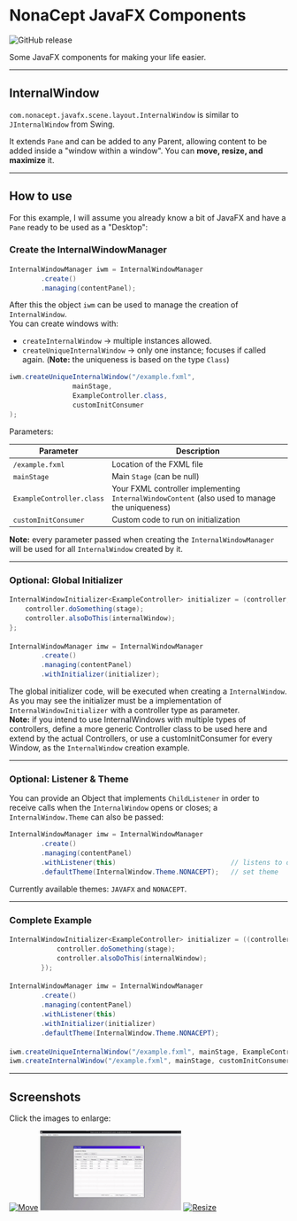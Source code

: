 # NonaCept JavaFX Components

![GitHub release](https://img.shields.io/github/v/release/doug-rocha/JavaFX-Components?style=for-the-badge)


Some JavaFX components for making your life easier.

---

## InternalWindow

`com.nonacept.javafx.scene.layout.InternalWindow` is similar to `JInternalWindow` from Swing.  

It extends `Pane` and can be added to any Parent, allowing content to be added inside a "window within a window". You can **move, resize, and maximize** it.

---

## How to use

For this example, I will assume you already know a bit of JavaFX and have a `Pane` ready to be used as a "Desktop":

### Create the InternalWindowManager

```java
InternalWindowManager iwm = InternalWindowManager
        .create()
        .managing(contentPanel);
```
After this the object `iwm` can be used to manage the creation of `InternalWindow`.<br>
You can create windows with:

- `createInternalWindow` → multiple instances allowed.
- `createUniqueInternalWindow` → only one instance; focuses if called again. (<b>Note:</b> the uniqueness is based on the type `Class`)

```java
iwm.createUniqueInternalWindow("/example.fxml",
                mainStage,
                ExampleController.class,
                customInitConsumer
);
```

Parameters:

| Parameter | Description |
|-----------|-------------|
| `/example.fxml` | Location of the FXML file |
| `mainStage` | Main `Stage` (can be null) |
| `ExampleController.class` | Your FXML controller implementing `InternalWindowContent` (also used to manage the uniqueness)|
| `customInitConsumer` | Custom code to run on initialization |

<b>Note:</b> every parameter passed when creating the `InternalWindowManager` will be used for all `InternalWindow` created by it.

---

### Optional: Global Initializer
```java
InternalWindowInitializer<ExampleController> initializer = (controller, stage, internalWindow) -> {
    controller.doSomething(stage);
    controller.alsoDoThis(internalWindow);
};

InternalWindowManager imw = InternalWindowManager
        .create()
        .managing(contentPanel)
        .withInitializer(initializer);
```
The global initializer code, will be executed when creating a `InternalWindow`.<br/>
As you may see the initializer must be a implementation of `InternalWindowInitializer` with a controller type as parameter.<br/>
<b>Note:</b> if you intend to use InternalWindows with multiple types of controllers, define a more generic Controller class to be used here and extend by the actual Controllers, or use a customInitConsumer for every Window, as the `InternalWindow` creation example.

---

### Optional: Listener & Theme
You can provide an Object that implements `ChildListener` in order to receive calls when the `InternalWindow` opens or closes; a `InternalWindow.Theme` can also be passed:

```java
InternalWindowManager imw = InternalWindowManager
        .create()
        .managing(contentPanel)
        .withListener(this)                             // listens to open/close
        .defaultTheme(InternalWindow.Theme.NONACEPT);   // set theme
```

Currently available themes: `JAVAFX` and `NONACEPT`.

---

### Complete Example

```java
InternalWindowInitializer<ExampleController> initializer = ((controller, stage, internalWindow) -> {
            controller.doSomething(stage);
            controller.alsoDoThis(internalWindow);
        });

InternalWindowManager imw = InternalWindowManager
        .create()
        .managing(contentPanel)
        .withListener(this)
        .withInitializer(initializer)
        .defaultTheme(InternalWindow.Theme.NONACEPT);

iwm.createUniqueInternalWindow("/example.fxml", mainStage, ExampleController.class, customInitConsumer);
iwm.createInternalWindow("/example.fxml", mainStage, customInitConsumer);
```

---

## Screenshots

Click the images to enlarge:

<a href="./screen/iw-move.gif"><img src="./screen/iw-move.gif" width="255" alt="Move"></a>
<a href="./screen/iw-max.gif"><img src="./screen/iw-max.gif" width="255" alt="Maximize"></a>
<a href="./screen/iw-resize.gif"><img src="./screen/iw-resize.gif" width="255" alt="Resize"></a>